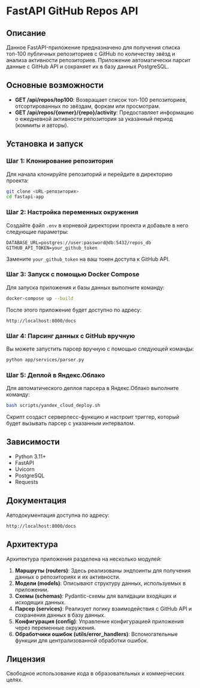 
# FastAPI GitHub Repos API

## Описание

Данное FastAPI-приложение предназначено для получения списка топ-100 публичных репозиториев с GitHub по количеству звёзд и анализа активности репозиториев. Приложение автоматически парсит данные с GitHub API и сохраняет их в базу данных PostgreSQL.

## Основные возможности

- **GET /api/repos/top100**: Возвращает список топ-100 репозиториев, отсортированных по звёздам, форкам или просмотрам.
- **GET /api/repos/{owner}/{repo}/activity**: Предоставляет информацию о ежедневной активности репозитория за указанный период (коммиты и авторы).

## Установка и запуск

### Шаг 1: Клонирование репозитория

Для начала клонируйте репозиторий и перейдите в директорию проекта:

```bash
git clone <URL-репозитория>
cd fastapi-app
```

### Шаг 2: Настройка переменных окружения

Создайте файл `.env` в корневой директории проекта и добавьте в него следующие параметры:

```env
DATABASE_URL=postgres://user:password@db:5432/repos_db
GITHUB_API_TOKEN=your_github_token
```

Замените `your_github_token` на ваш токен доступа к GitHub API.

### Шаг 3: Запуск с помощью Docker Compose

Для запуска приложения и базы данных выполните команду:

```bash
docker-compose up --build
```

После этого приложение будет доступно по адресу:

```
http://localhost:8000/docs
```

### Шаг 4: Парсинг данных с GitHub вручную

Вы можете запустить парсер вручную с помощью следующей команды:

```bash
python app/services/parser.py
```

### Шаг 5: Деплой в Яндекс.Облако

Для автоматического деплоя парсера в Яндекс.Облако выполните команду:

```bash
bash scripts/yandex_cloud_deploy.sh
```

Скрипт создаст серверлесс-функцию и настроит триггер, который будет вызывать парсер с указанным интервалом.

## Зависимости

- Python 3.11+
- FastAPI
- Uvicorn
- PostgreSQL
- Requests

## Документация

Автодокументация доступна по адресу:

```
http://localhost:8000/docs
```

## Архитектура

Архитектура приложения разделена на несколько модулей:

1. **Маршруты (routers)**: Здесь реализованы эндпоинты для получения данных о репозиториях и их активности.
2. **Модели (models)**: Описывают структуру данных, используемых в приложении.
3. **Схемы (schemas)**: Pydantic-схемы для валидации входящих и исходящих данных.
4. **Парсер (services)**: Реализует логику взаимодействия с GitHub API и сохранения данных в базу данных.
5. **Конфигурация (config)**: Управление конфигурацией приложения через переменные окружения.
6. **Обработчики ошибок (utils/error_handlers)**: Вспомогательные функции для централизованной обработки ошибок.

## Лицензия

Свободное использование кода в образовательных и коммерческих целях.
